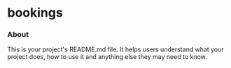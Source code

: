 bookings
========

### About

This is your project's README.md file. It helps users understand what your
project does, how to use it and anything else they may need to know.